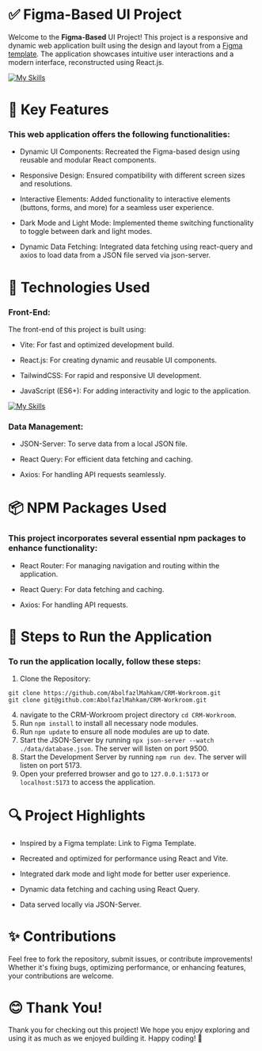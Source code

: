 # ✅ Figma-Based UI Project

Welcome to the **Figma-Based** UI Project! This project is a responsive and dynamic web application built using the design and layout from a [Figma template]([url](https://www.figma.com/community/file/1314498920967386967)). The application showcases intuitive user interactions and a modern interface, reconstructed using React.js.

[![My Skills](https://skillicons.dev/icons?i=figma)](https://skillicons.dev)

[^1]: My reference.
[^2]: To add line breaks within a footnote, prefix new lines with 2 spaces.
  This is a second line.

# 🔑 Key Features

### This web application offers the following functionalities:

  - Dynamic UI Components:
Recreated the Figma-based design using reusable and modular React components.

  - Responsive Design:
Ensured compatibility with different screen sizes and resolutions.

  - Interactive Elements:
Added functionality to interactive elements (buttons, forms, and more) for a seamless user experience.

  - Dark Mode and Light Mode:
Implemented theme switching functionality to toggle between dark and light modes.

  - Dynamic Data Fetching:
Integrated data fetching using react-query and axios to load data from a JSON file served via json-server.

# 🔗 Technologies Used

### Front-End:

The front-end of this project is built using:

* Vite: For fast and optimized development build.

* React.js: For creating dynamic and reusable UI components.

* TailwindCSS: For rapid and responsive UI development.

* JavaScript (ES6+): For adding interactivity and logic to the application.

[![My Skills](https://skillicons.dev/icons?i=vite,react,tailwind,js)](https://skillicons.dev)

### Data Management:

* JSON-Server: To serve data from a local JSON file.

* React Query: For efficient data fetching and caching.

* Axios: For handling API requests seamlessly.

# 📦 NPM Packages Used

### This project incorporates several essential npm packages to enhance functionality:

* React Router: For managing navigation and routing within the application.

* React Query: For data fetching and caching.

* Axios: For handling API requests.

# 🚀 Steps to Run the Application

### To run the application locally, follow these steps:

1. Clone the Repository:
```
git clone https://github.com/AbolfazlMahkam/CRM-Workroom.git
git clone git@github.com:AbolfazlMahkam/CRM-Workroom.git
```
4. navigate to the CRM-Workroom project directory ```cd CRM-Workroom```.
5. Run `npm install` to install all necessary node modules.
6. Run `npm update` to ensure all node modules are up to date.
7. Start the JSON-Server by running `npx json-server --watch ./data/database.json`. The server will listen on port 9500.
8. Start the Development Server by running `npm run dev`. The server will listen on port 5173.
9. Open your preferred browser and go to `127.0.0.1:5173` or `localhost:5173` to access the application.

# 🔍 Project Highlights

* Inspired by a Figma template: Link to Figma Template.

* Recreated and optimized for performance using React and Vite.

* Integrated dark mode and light mode for better user experience.

* Dynamic data fetching and caching using React Query.

* Data served locally via JSON-Server.

# ✨ Contributions

Feel free to fork the repository, submit issues, or contribute improvements! Whether it's fixing bugs, optimizing performance, or enhancing features, your contributions are welcome.

# 😊 Thank You!

Thank you for checking out this project! We hope you enjoy exploring and using it as much as we enjoyed building it. Happy coding! 🎉
